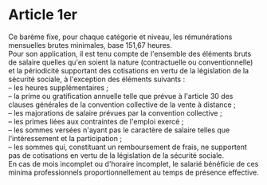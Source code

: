 # Article 1er

  
Ce barème fixe, pour chaque catégorie et niveau, les rémunérations mensuelles brutes minimales, base 151,67 heures.  
Pour son application, il est tenu compte de l'ensemble des éléments bruts de salaire quelles qu'en soient la nature (contractuelle ou conventionnelle) et la périodicité supportant des cotisations en vertu de la législation de la sécurité sociale, à l'exception des éléments suivants :  
– les heures supplémentaires ;  
– la prime ou gratification annuelle telle que prévue à l'article 30 des clauses générales de la convention collective de la vente à distance ;  
– les majorations de salaire prévues par la convention collective ;  
– les primes liées aux contraintes de l'emploi exercé ;  
– les sommes versées n'ayant pas le caractère de salaire telles que l'intéressement et la participation ;  
– les sommes qui, constituant un remboursement de frais, ne supportent pas de cotisations en vertu de la législation de la sécurité sociale.  
En cas de mois incomplet ou d'horaire incomplet, le salarié bénéficie de ces minima professionnels proportionnellement au temps de présence effective.

